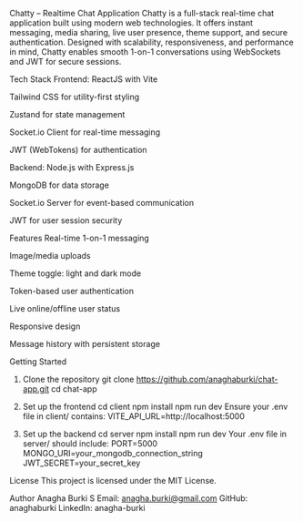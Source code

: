 Chatty – Realtime Chat Application
Chatty is a full-stack real-time chat application built using modern web technologies. It offers instant messaging, media sharing, live user presence, theme support, and secure authentication. Designed with scalability, responsiveness, and performance in mind, Chatty enables smooth 1-on-1 conversations using WebSockets and JWT for secure sessions.

Tech Stack
Frontend:
ReactJS with Vite

Tailwind CSS for utility-first styling

Zustand for state management

Socket.io Client for real-time messaging

JWT (WebTokens) for authentication

Backend:
Node.js with Express.js

MongoDB for data storage

Socket.io Server for event-based communication

JWT for user session security

Features
Real-time 1-on-1 messaging

Image/media uploads

Theme toggle: light and dark mode

Token-based user authentication

Live online/offline user status

Responsive design

Message history with persistent storage

Getting Started
1. Clone the repository
git clone https://github.com/anaghaburki/chat-app.git
cd chat-app

2. Set up the frontend
cd client
npm install
npm run dev
Ensure your .env file in client/ contains:
VITE_API_URL=http://localhost:5000

3. Set up the backend
cd server
npm install
npm run dev
Your .env file in server/ should include:
PORT=5000
MONGO_URI=your_mongodb_connection_string
JWT_SECRET=your_secret_key

License
This project is licensed under the MIT License.

Author
Anagha Burki S
Email: anagha.burki@gmail.com
GitHub: anaghaburki
LinkedIn: anagha-burki
